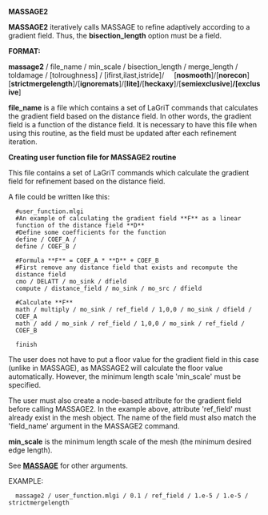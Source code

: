  **MASSAGE2**

 **MASSAGE2** iteratively calls MASSAGE to refine adaptively according
 to a gradient field. Thus, the **bisection\_length** option must be a
 field.

 **FORMAT:**

 **massage2** / file\_name / min\_scale / bisection\_length / merge\_length / toldamage / [tolroughness] / [ifirst,ilast,istride]/
    
 [**nosmooth**]/[**norecon**][**strictmergelength**]/[**ignoremats**]/[**lite]**/[**heckaxy**]/[**semiexclusive**]**/[exclusive**]


 **file\_name** is a file which contains a set of LaGriT commands that
 calculates the gradient field based on the distance field. In other
 words, the gradient field is a function of the distance field. It is
 necessary to have this file when using this routine, as the field must
 be updated after each refinement iteration.
 
 **Creating user function file for MASSAGE2 routine**

 This file contains a set of LaGriT commands which calculate the
 gradient field for refinement based on the distance field.

 A file could be written like this:

      #user_function.mlgi
      #An example of calculating the gradient field **F** as a linear
      function of the distance field **D**
      #Define some coefficients for the function
      define / COEF_A /
      define / COEF_B /

      #Formula **F** = COEF_A * **D** + COEF_B
      #First remove any distance field that exists and recompute the
      distance field
      cmo / DELATT / mo_sink / dfield
      compute / distance_field / mo_sink / mo_src / dfield

      #Calculate **F**
      math / multiply / mo_sink / ref_field / 1,0,0 / mo_sink / dfield /
      COEF_A
      math / add / mo_sink / ref_field / 1,0,0 / mo_sink / ref_field /
      COEF_B

      finish

 The user does not have to put a floor value for the gradient field in
 this case (unlike in MASSAGE), as MASSAGE2 will calculate the floor
 value automatically. However, the minimum length scale 'min\_scale'
 must be specified.
 
 The user must also create a node-based attribute for the gradient
 field before calling MASSAGE2. In the example above, attribute
 'ref\_field' must already exist in the mesh object. The name of the
 field must also match the 'field\_name' argument in the MASSAGE2
 command.
 
 **min\_scale** is the minimum length scale of the mesh (the minimum
 desired edge length).
 
 See [**MASSAGE**](MASSAGE.md "MASSAGE") for other arguments.

 EXAMPLE:

      massage2 / user_function.mlgi / 0.1 / ref_field / 1.e-5 / 1.e-5 / strictmergelength


